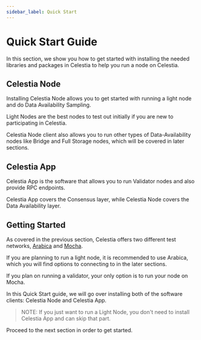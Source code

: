 ```yaml
---
sidebar_label: Quick Start
---
```


# Quick Start Guide

In this section, we show you how to get started
with installing the needed libraries and packages
in Celestia to help you run a node on Celestia.

## Celestia Node

Installing Celestia Node allows you to get started with
running a light node and do Data Availability Sampling.

Light Nodes are the best nodes to test out initially if
you are new to participating in Celestia.

Celestia Node client also allows you to run other types
of Data-Availability nodes like Bridge and Full Storage
nodes, which will be covered in later sections.

## Celestia App

Celestia App is the software that allows you to run
Validator nodes and also provide RPC endpoints.

Celestia App covers the Consensus layer, while Celestia Node
covers the Data Availability layer.

## Getting Started

As covered in the previous section, Celestia offers
two different test networks, [Arabica](./arabica-devnet)
and [Mocha](./mocha-testnet).

If you are planning to run a light node, it is recommended
to use Arabica, which you will find options to connecting to
in the later sections.

If you plan on running a validator, your only option is to run
your node on Mocha.

In this Quick Start guide, we will go over installing both of
the software clients: Celestia Node and Celestia App.

> NOTE: If you just want to run a Light Node, you don't need to
  install Celestia App and can skip that part.

Proceed to the next section in order to get started.
